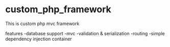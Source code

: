 # custom_php_framework

This is custom php mvc framework

features
-database support
-mvc
-validation & serialization
-routing
-simple dependency injection container
